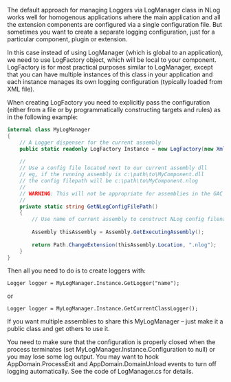 The default approach for managing Loggers via LogManager class in NLog works well for homogenous applications where the main application and all the extension components are configured via a single configuration file. But sometimes you want to create a separate logging configuration, just for a particular component, plugin or extension.

In this case instead of using LogManager (which is global to an application), we need to use LogFactory object, which will be local to your component. LogFactory is for most practical purposes similar to LogManager, except that you can have multiple instances of this class in your application and each instance manages its own logging configuration (typically loaded from XML file).

When creating LogFactory you need to explicitly pass the configuration (either from a file or by programmatically constructing targets and rules) as in the following example:
```csharp
internal class MyLogManager 
{ 
    // A Logger dispenser for the current assembly 
    public static readonly LogFactory Instance = new LogFactory(new XmlLoggingConfiguration(GetNLogConfigFilePath())); 
 
    // 
    // Use a config file located next to our current assembly dll 
    // eg, if the running assembly is c:\path\to\MyComponent.dll 
    // the config filepath will be c:\path\to\MyComponent.nlog 
    // 
    // WARNING: This will not be appropriate for assemblies in the GAC 
    // 
    private static string GetNLogConfigFilePath() 
    { 
        // Use name of current assembly to construct NLog config filename 
 
        Assembly thisAssembly = Assembly.GetExecutingAssembly(); 
 
        return Path.ChangeExtension(thisAssembly.Location, ".nlog"); 
    } 
}
```
Then all you need to do is to create loggers with:

`Logger logger = MyLogManager.Instance.GetLogger("name");`

or

`Logger logger = MyLogManager.Instance.GetCurrentClassLogger();`

If you want multiple assemblies to share this MyLogManager – just make it a public class and get others to use it.

You need to make sure that the configuration is properly closed when the process terminates (set MyLogManager.Instance.Configuration to null) or you may lose some log output. You may want to hook AppDomain.ProcessExit and AppDomain.DomainUnload events to turn off logging automatically. See the code of LogManager.cs for details.
